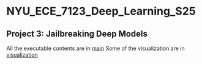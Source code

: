 # NYU_ECE_7123_Deep_Learning_S25
## Project 3: Jailbreaking Deep Models
All the executable contents are in [main](./project3_solution_final.ipynb)
Some of the visualization are in [visualization](./visualization.ipynb)

